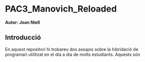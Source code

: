 # PAC3_Manovich_Reloaded
**Autor: Joan Niell**

## Introducció
En aquest repositori hi trobareu dos assajos sobre la hibridació de programari utilitzat en el dia a dia de molts estudiants.
Aquests són 
